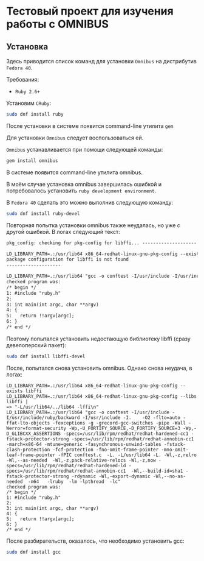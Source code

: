 # Тестовый проект для изучения работы с OMNIBUS

## Установка

Здесь приводится список команд для установки `Omnibus` на дистрибутив `Fedora 40`.

Требования:
- `Ruby 2.6+`

Установим `CRuby`:

```sh
sudo dnf install ruby
```

После установки в системе появится command-line утилита `gem`

Для установки `Omnibus` следует воспользоваться ей.

`Omnibus` устанавливается при помощи следующей команды:
```sh
gem install omnibus
```

В системе появится command-line утилита omnibus.

В моём случае установка omnibus завершилась ошибкой и потребовалось установить `ruby development environment`.

В `Fedora 40` сделать это можно выполнив следующую команду:
```sh
sudo dnf install ruby-devel
```

Повторная попытка установки omnibus также неудалась, но уже с другой ошибкой.
В логах следующий текст:
```txt
pkg_config: checking for pkg-config for libffi... -------------------- not found

LD_LIBRARY_PATH=.:/usr/lib64 x86_64-redhat-linux-gnu-pkg-config --exists libffi
package configuration for libffi is not found
--------------------

LD_LIBRARY_PATH=.:/usr/lib64 "gcc -o conftest -I/usr/include -I/usr/include/ruby/backward -I/usr/include -I.    -O2 -flto=auto -ffat-lto-objects -fexceptions -g -grecord-gcc-switches -pipe -Wall -Werror=format-security -Wp,-U_FORTIFY_SOURCE,-D_FORTIFY_SOURCE=3 -Wp,-D_GLIBCXX_ASSERTIONS -specs=/usr/lib/rpm/redhat/redhat-hardened-cc1 -fstack-protector-strong -specs=/usr/lib/rpm/redhat/redhat-annobin-cc1 -march=x86-64 -mtune=generic -fasynchronous-unwind-tables -fstack-clash-protection -fcf-protection -fno-omit-frame-pointer -mno-omit-leaf-frame-pointer -fPIC conftest.c  -L. -L/usr/lib64 -L. -Wl,-z,relro -Wl,--as-needed  -Wl,-z,pack-relative-relocs -Wl,-z,now -specs=/usr/lib/rpm/redhat/redhat-hardened-ld -specs=/usr/lib/rpm/redhat/redhat-annobin-cc1  -Wl,--build-id=sha1 -fstack-protector-strong -rdynamic -Wl,-export-dynamic -Wl,--no-as-needed  -m64   -lruby  -lm -lpthread  -lc"
checked program was:
/* begin */
1: #include "ruby.h"
2: 
3: int main(int argc, char **argv)
4: {
5:   return !!argv[argc];
6: }
/* end */
```

Поэтому попытался установить недостающую библиотеку libffi (сразу девелоперский пакет):

```sh
sudo dnf install libffi-devel
```

После, попытался снова установить omnibus. Однако снова неудача, в логах:

```
LD_LIBRARY_PATH=.:/usr/lib64 x86_64-redhat-linux-gnu-pkg-config --exists libffi
LD_LIBRARY_PATH=.:/usr/lib64 x86_64-redhat-linux-gnu-pkg-config --libs libffi |
=> "-L/usr/lib64/../lib64 -lffi\n"
LD_LIBRARY_PATH=.:/usr/lib64 "gcc -o conftest -I/usr/include -I/usr/include/ruby/backward -I/usr/include -I.    -O2 -flto=auto -ffat-lto-objects -fexceptions -g -grecord-gcc-switches -pipe -Wall -Werror=format-security -Wp,-U_FORTIFY_SOURCE,-D_FORTIFY_SOURCE=3 -Wp,-D_GLIBCXX_ASSERTIONS -specs=/usr/lib/rpm/redhat/redhat-hardened-cc1 -fstack-protector-strong -specs=/usr/lib/rpm/redhat/redhat-annobin-cc1 -march=x86-64 -mtune=generic -fasynchronous-unwind-tables -fstack-clash-protection -fcf-protection -fno-omit-frame-pointer -mno-omit-leaf-frame-pointer -fPIC conftest.c  -L. -L/usr/lib64 -L. -Wl,-z,relro -Wl,--as-needed  -Wl,-z,pack-relative-relocs -Wl,-z,now -specs=/usr/lib/rpm/redhat/redhat-hardened-ld -specs=/usr/lib/rpm/redhat/redhat-annobin-cc1  -Wl,--build-id=sha1 -fstack-protector-strong -rdynamic -Wl,-export-dynamic -Wl,--no-as-needed  -m64   -lruby  -lm -lpthread  -lc"
checked program was:
/* begin */
1: #include "ruby.h"
2: 
3: int main(int argc, char **argv)
4: {
5:   return !!argv[argc];
6: }
/* end */

```

После разбирательств, оказалось, что необходимо установить gcc:

```sh
sudo dnf install gcc
```